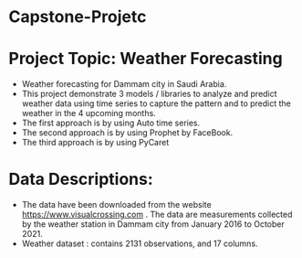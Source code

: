 # Capstone-Projetc
# Project Topic: Weather Forecasting
- Weather forecasting for Dammam city in Saudi Arabia. 
- 	This project demonstrate 3 models / libraries to analyze and predict weather data using time series to capture the pattern and to predict the weather in the 4 upcoming months. 
- The first approach is by using Auto time series.
- The second approach is by using Prophet by FaceBook.
- The third approach is by using PyCaret



# Data Descriptions: 
- 	The data have been downloaded from the website https://www.visualcrossing.com . The data are measurements collected by the weather station in Dammam city from January  2016 to October 2021.
- 	Weather dataset : contains 2131 observations, and 17 columns.
